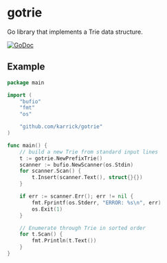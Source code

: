 # gotrie

Go library that implements a Trie data structure.

[![GoDoc](https://godoc.org/github.com/karrick/gotrie?status.svg)](https://godoc.org/github.com/karrick/gotrie)

## Example

```Go
package main

import (
    "bufio"
    "fmt"
    "os"

    "github.com/karrick/gotrie"
)

func main() {
    // build a new Trie from standard input lines
    t := gotrie.NewPrefixTrie()
    scanner := bufio.NewScanner(os.Stdin)
    for scanner.Scan() {
        t.Insert(scanner.Text(), struct{}{})
    }

    if err := scanner.Err(); err != nil {
        fmt.Fprintf(os.Stderr, "ERROR: %s\n", err)
        os.Exit(1)
    }

    // Enumerate through Trie in sorted order
    for t.Scan() {
        fmt.Println(t.Text())
    }
}
```
